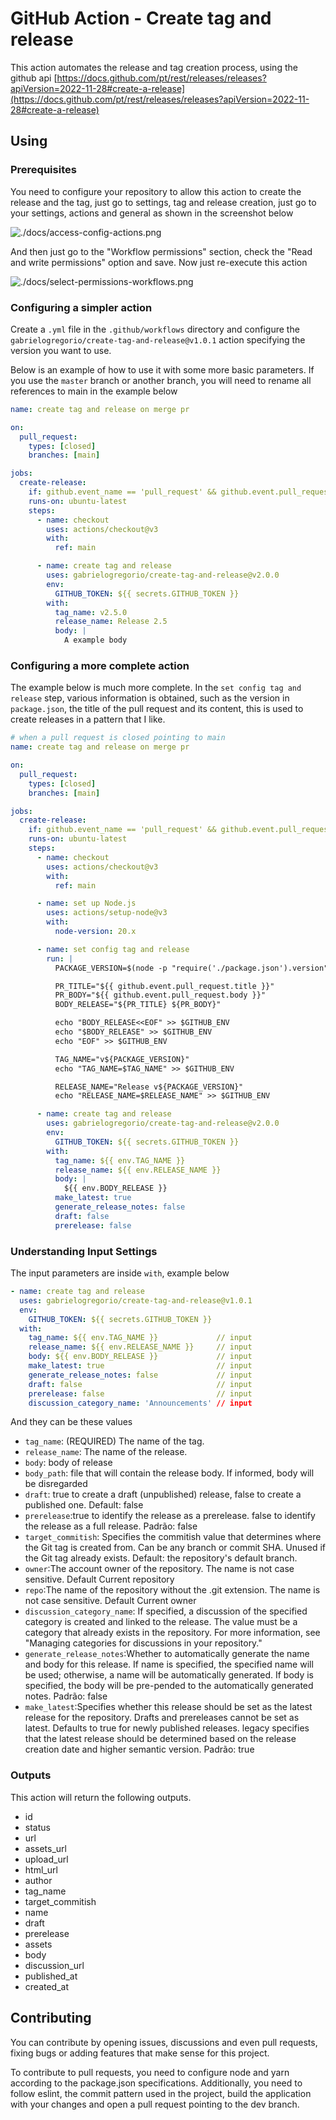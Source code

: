 # GitHub Action - Create tag and release

This action automates the release and tag creation process, using the github api [https://docs.github.com/pt/rest/releases/releases?apiVersion=2022-11-28#create-a-release](https://docs.github.com/pt/rest/releases/releases?apiVersion=2022-11-28#create-a-release)

## Using
### Prerequisites

You need to configure your repository to allow this action to create the release and the tag, just go to settings, tag and release creation, just go to your settings, actions and general as shown in the screenshot below

![./docs/access-config-actions.png](./docs/access-config-actions.png)

And then just go to the "Workflow permissions" section, check the "Read and write permissions" option and save. Now just re-execute this action

![./docs/select-permissions-workflows.png](./docs/select-permissions-workflows.png)

### Configuring a simpler action

Create a `.yml` file in the `.github/workflows` directory and configure the `gabrielogregorio/create-tag-and-release@v1.0.1` action specifying the version you want to use.

Below is an example of how to use it with some more basic parameters. If you use the `master` branch or another branch, you will need to rename all references to main in the example below

```yml
name: create tag and release on merge pr

on:
  pull_request:
    types: [closed]
    branches: [main]

jobs:
  create-release:
    if: github.event_name == 'pull_request' && github.event.pull_request.merged == true
    runs-on: ubuntu-latest
    steps:
      - name: checkout
        uses: actions/checkout@v3
        with:
          ref: main

      - name: create tag and release
        uses: gabrielogregorio/create-tag-and-release@v2.0.0
        env:
          GITHUB_TOKEN: ${{ secrets.GITHUB_TOKEN }}
        with:
          tag_name: v2.5.0
          release_name: Release 2.5
          body: |
            A example body


```

### Configuring a more complete action

The example below is much more complete. In the `set config tag and release` step, various information is obtained, such as the version in `package.json`, the title of the pull request and its content, this is used to create releases in a pattern that I like.

```yml
# when a pull request is closed pointing to main
name: create tag and release on merge pr

on:
  pull_request:
    types: [closed]
    branches: [main]

jobs:
  create-release:
    if: github.event_name == 'pull_request' && github.event.pull_request.merged == true
    runs-on: ubuntu-latest
    steps:
      - name: checkout
        uses: actions/checkout@v3
        with:
          ref: main

      - name: set up Node.js
        uses: actions/setup-node@v3
        with:
          node-version: 20.x

      - name: set config tag and release
        run: |
          PACKAGE_VERSION=$(node -p "require('./package.json').version")

          PR_TITLE="${{ github.event.pull_request.title }}"
          PR_BODY="${{ github.event.pull_request.body }}"
          BODY_RELEASE="${PR_TITLE} ${PR_BODY}"

          echo "BODY_RELEASE<<EOF" >> $GITHUB_ENV
          echo "$BODY_RELEASE" >> $GITHUB_ENV
          echo "EOF" >> $GITHUB_ENV

          TAG_NAME="v${PACKAGE_VERSION}"
          echo "TAG_NAME=$TAG_NAME" >> $GITHUB_ENV

          RELEASE_NAME="Release v${PACKAGE_VERSION}"
          echo "RELEASE_NAME=$RELEASE_NAME" >> $GITHUB_ENV

      - name: create tag and release
        uses: gabrielogregorio/create-tag-and-release@v2.0.0
        env:
          GITHUB_TOKEN: ${{ secrets.GITHUB_TOKEN }}
        with:
          tag_name: ${{ env.TAG_NAME }}
          release_name: ${{ env.RELEASE_NAME }}
          body: |
            ${{ env.BODY_RELEASE }}
          make_latest: true
          generate_release_notes: false
          draft: false
          prerelease: false
```
### Understanding Input Settings

The input parameters are inside `with`, example below

```yml
- name: create tag and release
  uses: gabrielogregorio/create-tag-and-release@v1.0.1
  env:
    GITHUB_TOKEN: ${{ secrets.GITHUB_TOKEN }}
  with:
    tag_name: ${{ env.TAG_NAME }}             // input
    release_name: ${{ env.RELEASE_NAME }}     // input
    body: ${{ env.BODY_RELEASE }}             // input
    make_latest: true                         // input
    generate_release_notes: false             // input
    draft: false                              // input
    prerelease: false                         // input
    discussion_category_name: 'Announcements' // input
```

And they can be these values

- `tag_name`: (REQUIRED) The name of the tag.
- `release_name`: The name of the release.
- `body`: body of release
- `body_path`: file that will contain the release body. If informed, body will be disregarded
- `draft`: true to create a draft (unpublished) release, false to create a published one. Default: false
- `prerelease`:true to identify the release as a prerelease. false to identify the release as a full release. Padrão: false
- `target_commitish`: Specifies the commitish value that determines where the Git tag is created from. Can be any branch or commit SHA. Unused if the Git tag already exists. Default: the repository's default branch.
- `owner`:The account owner of the repository. The name is not case sensitive. Default Current repository
- `repo`:The name of the repository without the .git extension. The name is not case sensitive. Default Current owner
- `discussion_category_name`: If specified, a discussion of the specified category is created and linked to the release. The value must be a category that already exists in the repository. For more information, see "Managing categories for discussions in your repository."
- `generate_release_notes`:Whether to automatically generate the name and body for this release. If name is specified, the specified name will be used; otherwise, a name will be automatically generated. If body is specified, the body will be pre-pended to the automatically generated notes. Padrão: false
- `make_latest`:Specifies whether this release should be set as the latest release for the repository. Drafts and prereleases cannot be set as latest. Defaults to true for newly published releases. legacy specifies that the latest release should be determined based on the release creation date and higher semantic version. Padrão: true


### Outputs
This action will return the following outputs.

- id
- status
- url
- assets_url
- upload_url
- html_url
- author
- tag_name
- target_commitish
- name
- draft
- prerelease
- assets
- body
- discussion_url
- published_at
- created_at

## Contributing

You can contribute by opening issues, discussions and even pull requests, fixing bugs or adding features that make sense for this project.

To contribute to pull requests, you need to configure node and yarn according to the package.json specifications. Additionally, you need to follow eslint, the commit pattern used in the project, build the application with your changes and open a pull request pointing to the dev branch.
